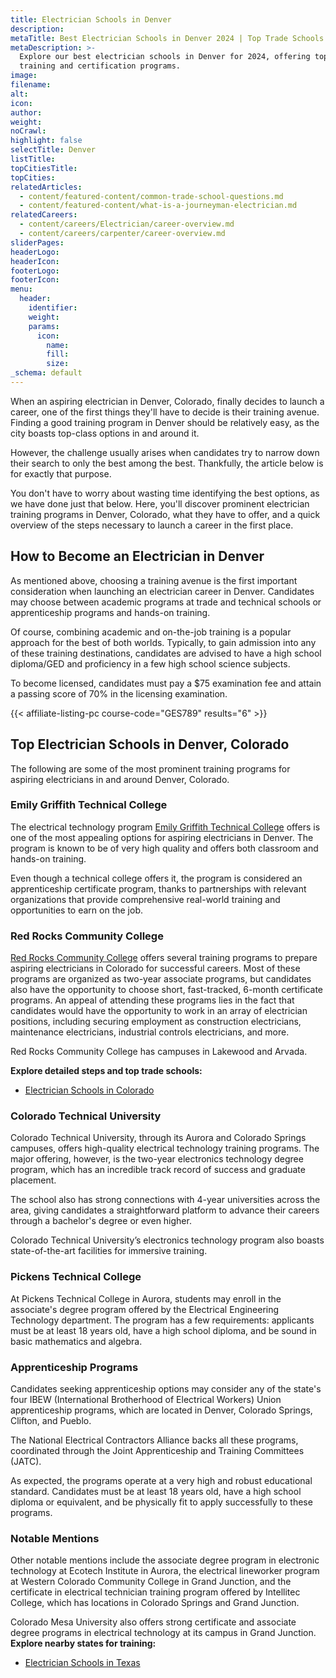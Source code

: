 ```yaml
---
title: Electrician Schools in Denver
description:
metaTitle: Best Electrician Schools in Denver 2024 | Top Trade Schools
metaDescription: >-
  Explore our best electrician schools in Denver for 2024, offering top-notch
  training and certification programs.
image:
filename:
alt:
icon:
author:
weight:
noCrawl:
highlight: false
selectTitle: Denver
listTitle:
topCitiesTitle:
topCities:
relatedArticles:
  - content/featured-content/common-trade-school-questions.md
  - content/featured-content/what-is-a-journeyman-electrician.md
relatedCareers:
  - content/careers/Electrician/career-overview.md
  - content/careers/carpenter/career-overview.md
sliderPages:
headerLogo:
headerIcon:
footerLogo:
footerIcon:
menu:
  header:
    identifier:
    weight:
    params:
      icon:
        name:
        fill:
        size:
_schema: default
---
```

When an aspiring electrician in Denver, Colorado, finally decides to launch a career, one of the first things they'll have to decide is their training avenue. Finding a good training program in Denver should be relatively easy, as the city boasts top-class options in and around it.

However, the challenge usually arises when candidates try to narrow down their search to only the best among the best. Thankfully, the article below is for exactly that purpose.

You don't have to worry about wasting time identifying the best options, as we have done just that below. Here, you'll discover prominent electrician training programs in Denver, Colorado, what they have to offer, and a quick overview of the steps necessary to launch a career in the first place.

## **How to Become an Electrician in Denver**

As mentioned above, choosing a training avenue is the first important consideration when launching an electrician career in Denver. Candidates may choose between academic programs at trade and technical schools or apprenticeship programs and hands-on training.

Of course, combining academic and on-the-job training is a popular approach for the best of both worlds. Typically, to gain admission into any of these training destinations, candidates are advised to have a high school diploma/GED and proficiency in a few high school science subjects.

To become licensed, candidates must pay a $75 examination fee and attain a passing score of 70% in the licensing examination.

{{< affiliate-listing-pc course-code="GES789" results="6" >}}

## **Top Electrician Schools in Denver, Colorado**

The following are some of the most prominent training programs for aspiring electricians in and around Denver, Colorado.

### **Emily Griffith Technical College**

The electrical technology program [Emily Griffith Technical College](https://www.emilygriffith.edu/) offers is one of the most appealing options for aspiring electricians in Denver. The program is known to be of very high quality and offers both classroom and hands-on training.

Even though a technical college offers it, the program is considered an apprenticeship certificate program, thanks to partnerships with relevant organizations that provide comprehensive real-world training and opportunities to earn on the job.

### **Red Rocks Community College**

[Red Rocks Community College](https://www.rrcc.edu/electrical) offers several training programs to prepare aspiring electricians in Colorado for successful careers. Most of these programs are organized as two-year associate programs, but candidates also have the opportunity to choose short, fast-tracked, 6-month certificate programs. An appeal of attending these programs lies in the fact that candidates would have the opportunity to work in an array of electrician positions, including securing employment as construction electricians, maintenance electricians, industrial controls electricians, and more.

Red Rocks Community College has campuses in Lakewood and Arvada.

**Explore detailed steps and top trade schools:**

* [Electrician Schools in Colorado](https://toptradeschools.com/near-you/electrician/colorado/)

### Colorado Technical University

Colorado Technical University, through its Aurora and Colorado Springs campuses, offers high-quality electrical technology training programs. The major offering, however, is the two-year electronics technology degree program, which has an incredible track record of success and graduate placement.

The school also has strong connections with 4-year universities across the area, giving candidates a straightforward platform to advance their careers through a bachelor's degree or even higher.

Colorado Technical University’s electronics technology program also boasts state-of-the-art facilities for immersive training.

### Pickens Technical College

At Pickens Technical College in Aurora, students may enroll in the associate's degree program offered by the Electrical Engineering Technology department. The program has a few requirements: applicants must be at least 18 years old, have a high school diploma, and be sound in basic mathematics and algebra.

### Apprenticeship Programs

Candidates seeking apprenticeship options may consider any of the state's four IBEW (International Brotherhood of Electrical Workers) Union apprenticeship programs, which are located in Denver, Colorado Springs, Clifton, and Pueblo.

The National Electrical Contractors Alliance backs all these programs, coordinated through the Joint Apprenticeship and Training Committees (JATC).

As expected, the programs operate at a very high and robust educational standard. Candidates must be at least 18 years old, have a high school diploma or equivalent, and be physically fit to apply successfully to these programs.

### Notable Mentions

Other notable mentions include the associate degree program in electronic technology at Ecotech Institute in Aurora, the electrical lineworker program at Western Colorado Community College in Grand Junction, and the certificate in electrical technician training program offered by Intellitec College, which has locations in Colorado Springs and Grand Junction.

Colorado Mesa University also offers strong certificate and associate degree programs in electrical technology at its campus in Grand Junction.<br>**Explore nearby states for training:**

* [Electrician Schools in Texas](https://toptradeschools.com/near-you/electrician/texas/)